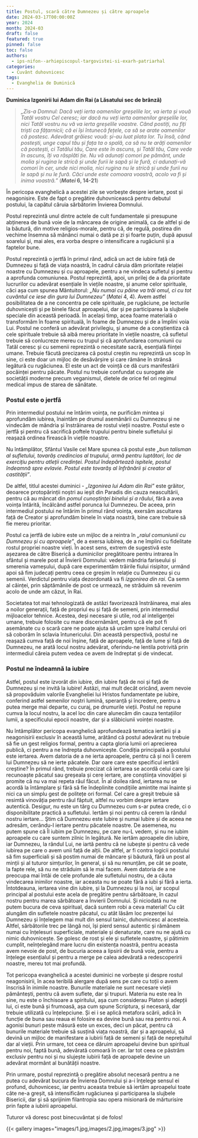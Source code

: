 ```yaml
---
title: Postul, scară către Dumnezeu și către aproapele
date: 2024-03-17T00:00:00Z
year: 2024
month: 2024-03
draft: false
featured: true
pinned: false
toc: false
authors:
  - ips-nifon--arhiepiscopul-targovistei-si-exarh-patriarhal  
categories:
  - Cuvânt duhovnicesc
tags:
  - Evanghelia de Duminică
---
```

**Duminica Izgonirii lui Adam din Rai (a Lăsatului sec de brânză)**

> _„Zis-a Domnul: Dacă veți ierta oamenilor greșelile lor, va ierta și vouă Tatăl vostru Cel ceresc; iar dacă nu veți ierta oamenilor greșelile lor, nici Tatăl vostru nu vă va ierta greșelile voastre. Când postiți, nu fiți triști ca fățarnicii; că ei își întunecă fețele, ca să se arate oamenilor că postesc. Adevărat grăiesc vouă: și-au luat plata lor. Tu însă, când postești, unge capul tău și fața ta o spală, ca să nu te arăți oamenilor că postești, ci Tatălui tău, Care este în ascuns, și Tatăl tău, Care vede în ascuns, îți va răsplăti ție. Nu vă adunați comori pe pământ, unde molia și rugina le strică și unde furii le sapă și le fură, ci adunați-vă comori în cer, unde nici molia, nici rugina nu le strică și unde furii nu le sapă și nu le fură. Căci unde este comoara voastră, acolo va fi și inima voastră.”_ (**_Matei_ 6, 14-21**)

În pericopa evanghelică a acestei zile se vorbește despre iertare, post și neagonisire. Este de fapt o pregătire duhovnicească pentru debutul postului, la capătul căruia sărbătorim Învierea Domnului.

Postul reprezintă unul dintre actele de cult fundamentale și presupune abținerea de bună voie de la mâncarea de origine animală, ca de altfel și de la băutură, din motive religios-morale, pentru că, de regulă, postirea din vechime însemna să mănânci numai o dată pe zi și foarte puțin, după apusul soarelui și, mai ales, era vorba despre o intensificare a rugăciunii și a faptelor bune.

Postul reprezintă o jertfă în primul rând, adică un act de iubire față de Dumnezeu și față de viața noastră, în cadrul căruia dăm prioritate relației noastre cu Dumnezeu și cu aproapele, pentru a ne vindeca sufletul și pentru a aprofunda comuniunea. Postul reprezintă, apoi, un prilej de a da prioritate lucrurilor cu adevărat esențiale în viețile noastre, și anume celor spirituale, căci așa cum spunea Mântuitorul: _„Nu numai cu pâine va trăi omul, ci cu tot cuvântul ce iese din gura lui Dumnezeu”_ (_Matei_ 4, 4). Avem astfel posibilitatea de a ne concentra pe cele spirituale, pe rugăciune, pe lecturile duhovnicești și pe binele făcut aproapelui, dar și pe participarea la slujbele speciale din această perioadă. În același timp, acea foame materială o transformăm în foame spirituală, în foame de Dumnezeu și de a împlini voia Lui. Postul ne conferă un adevărat privilegiu, și anume de a conștientiza că cele spirituale trebuie să aibă mereu prioritate în viețile noastre, că sufletul trebuie să conlucreze mereu cu trupul și că aprofundarea comuniunii cu Tatăl ceresc și cu semenii reprezintă o necesitate sacră, esențială ființei umane. Trebuie făcută precizarea că postul creștin nu reprezintă un scop în sine, ci este doar un mijloc de desăvârșire și care rămâne în strânsă legătură cu rugăciunea. El este un act de voință ce dă curs manifestării pocăinței pentru păcate. Postul nu trebuie confundat cu surogate ale societății moderne precum veganismul, dietele de orice fel ori regimul medical impus de starea de sănătate.

### Postul este o jertfă

Prin intermediul postului ne întărim voința, ne purificăm mintea și aprofundăm iubirea, înaintăm pe drumul asemănării cu Dumnezeu și ne vindecăm de mândria și înstrăinarea de rostul vieții noastre. Postul este o jertfă și pentru că sacrifică poftele trupului pentru binele sufletului și reașază ordinea firească în viețile noastre.

Nu întâmplător, Sfântul Vasile cel Mare spunea că postul este _„bun talisman al sufletului, tovarăș credincios al trupului, armă pentru luptători, loc de exercițiu pentru atleții credinței. Postul îndepărtează ispitele, postul îndeamnă spre evlavie. Postul este tovarăș al înfrânării și creator al castității”_.

De altfel, titlul acestei duminici - _„Izgonirea lui Adam din Rai”_ este grăitor, deoarece protopărinții noștri au ieșit din Paradis din cauza neascultării, pentru că au mâncat din _pomul cunoștinței binelui și a răului_, fără a avea voința întărită, încălcând astfel porunca lui Dumnezeu. De aceea, prin intermediul postului ne întărim în primul rând voința, exersăm ascultarea față de Creator și aprofundăm binele în viața noastră, bine care trebuie să fie mereu prioritar.

Postul ca jertfă de iubire este un mijloc de a reintra în _„raiul comuniunii cu Dumnezeu și cu aproapele”_, de a exersa iubirea, de a ne împlini cu fidelitate rostul propriei noastre vieți. În acest sens, extrem de sugestivă este așezarea de către Biserică a duminicilor pregătitoare pentru intrarea în sfântul și marele post al Învierii Domnului: vedem mândria fariseului și smerenia vameșului, după care experimentăm trăirile fiului risipitor, urmând apoi să fim judecați pentru ceea ce greșim în relație cu Dumnezeu și cu semenii. Verdictul pentru viața dezordonată va fi _izgonirea din rai_. Ca semn al căinței, prin săptămânile de post ce urmează, ne străduim să revenim acolo de unde am căzut, în Rai.

Societatea tot mai tehnologizată de astăzi favorizează înstrăinarea, mai ales a noilor generații, față de propriul eu și față de semeni, prin intermediul mijloacelor tehnice. Acestea, deși necesare și utile, rod al inteligenței umane, trebuie folosite cu mare discernământ, pentru că ele pot fi asemănate cu o scară care ne poate ajuta să urcăm spre înaltul cerului ori să coborâm în sclavia întunericului. Din această perspectivă, postul ne reașază cumva față de noi înșine, față de aproapele, față de lume și față de Dumnezeu, ne arată locul nostru adevărat, oferindu-ne lentila potrivită prin intermediul căreia putem vedea ce avem de îndreptat și de vindecat.

### Postul ne îndeamnă la iubire

Astfel, postul este izvorât din iubire, din iubire față de noi și față de Dumnezeu și ne invită la iubire! Astăzi, mai mult decât oricând, avem nevoie să propovăduim valorile Evangheliei lui Hristos fundamentate pe iubire, conferind astfel semenilor noștri lumină, speranță și încredere, pentru a putea merge mai departe, cu curaj, pe drumurile vieții. Postul ne repune cumva la locul nostru, la acel loc din care alunecăm din cauza tentațiilor lumii, a specificului epocii noastre, dar și a slăbiciunii voinței noastre.

Nu întâmplător pericopa evanghelică aprofundează tematica iertării și a neagonisirii exclusiv în această lume, arătând că postul adevărat nu trebuie să fie un gest religios formal, pentru a capta gloria lumii ori aprecierea publică, ci pentru a ne îndrepta duhovnicește. Condiția principală a postului este iertarea. Avem datoria de a ne ierta aproapele, pentru că și noi Îi cerem lui Dumnezeu să ne ierte păcatele. Dar oare care este specificul iertării creștine? În primul rând, trebuie precizat că iertarea se acordă celui care își recunoaște păcatul sau greșeala și cere iertare, are conștiința vinovăției și promite că nu va mai repeta răul făcut. În al doilea rând, iertarea nu se acordă la întâmplare și fără să fie îndeplinite condițiile amintite mai înainte și nici ca un simplu gest de politețe ori formal. Cel care a greșit trebuie să resimtă vinovăția pentru răul făptuit, altfel nu vorbim despre iertare autentică. Desigur, nu este un târg cu Dumnezeu cum s-ar putea crede, ci o disponibilitate practică a sufletului. Iertăm și noi pentru că cerem la rândul nostru iertare... Ştim că Dumnezeu este Iubire și numai Iubire și de aceea ne adresăm, cerându-I iertare pentru păcatele noastre. De asemenea, nu putem spune că Îl iubim pe Dumnezeu, pe care nu-L vedem, și nu ne iubim aproapele cu care suntem zilnic în legătură. Ne iertăm aproapele din iubire, iar Dumnezeu, la rândul Lui, ne iartă pentru că ne iubește și pentru că vede iubirea pe care o avem unii față de alții. De altfel, ar fi contra logicii postului să fim superficiali și să postim numai de mâncare și băutură, fără un post al minții și al tuturor simțurilor, în general, și să nu renunțăm, pe cât se poate, la fapte rele, să nu ne străduim să le mai facem. Avem datoria de a ne preocupa mai întâi de cele profunde ale sufletului nostru, de a căuta vindecarea inimilor noastre, iar aceasta nu se poate fără a iubi și fără a ierta. Întotdeauna, iertarea vine din iubire, și la Dumnezeu și la noi, iar scopul principal al postului este acela de pregătire pentru sărbătoare, în cazul nostru pentru marea sărbătoare a Învierii Domnului. Și niciodată nu ne putem bucura de ceva spiritual, dacă suntem robi a ceva material! Cu cât alungăm din sufletele noastre păcatul, cu atât lăsăm loc prezenței lui Dumnezeu și înțelegem mai mult din sensul tainic, duhovnicesc al acesteia. Altfel, sărbătorile trec pe lângă noi, își pierd sensul autentic și rămânem numai cu înțelesuri superficiale, materiale și denaturate, care nu ne ajută cu nimic duhovnicește. Se golesc de rost și ele și sufletele noastre, și pătimim cumplit, neînțelegând mare lucru din existența noastră, pentru aceasta avem nevoie de post, de bucuria aceea a lipsirii de bună voie, pentru a înțelege esențialul și pentru a merge pe calea adevărată a redescoperirii noastre, mereu tot mai profundă.

Tot pericopa evanghelică a acestei duminici ne vorbește și despre rostul neagonisirii, în acea teribilă alergare după sens pe care cu toții o avem înscrisă în inimile noastre. Bunurile materiale ne sunt necesare vieții pământești, pentru că avem suflete, dar și trupuri. Materia nu este rea în sine, nu este o închisoare a spiritului, așa cum considerau Platon și adepții lui, ci este bună și frumoasă, așa cum spune Scriptura, și necesară, dar trebuie utilizată cu înțelepciune. Și ei i se aplică metafora scării, adică în funcție de buna sau reaua ei folosire ea devine bună sau rea pentru noi. A agonisi bunuri peste măsură este un exces, deci un păcat, pentru că bunurile materiale trebuie să susțină viața noastră, dar și a aproapelui, să devină un mijloc de manifestare a iubirii față de semeni și față de neprețuitul dar al vieții. Prin urmare, tot ceea ce dăruim aproapelui devine bun spiritual pentru noi, faptă bună, adevărată comoară în cer. Iar tot ceea ce păstrăm exclusiv pentru noi și nu slujește iubirii față de aproapele devine un adevărat mormânt al bunătății noastre.

Prin urmare, postul reprezintă o pregătire absolut necesară pentru a ne putea cu adevărat bucura de Învierea Domnului și a-i înțelege sensul ei profund, duhovnicesc, iar pentru aceasta trebuie să iertăm aproapelui toate câte ne-a greșit, să intensificăm rugăciunea și participarea la slujbele Bisericii, dar și să sprijinim filantropia sau opera misionară de mărturisire prin fapte a iubirii aproapelui.

Tuturor vă doresc post binecuvântat și de folos!

{{< gallery images="images/1.jpg,images/2.jpg,images/3.jpg" >}}
